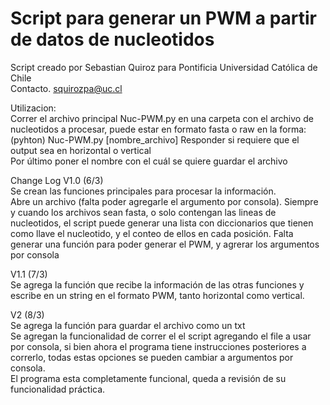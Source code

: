 # Script para generar un PWM a partir de datos de nucleotidos  

Script creado por Sebastian Quiroz para Pontificia Universidad Católica de Chile  
Contacto. <squirozpa@uc.cl>

Utilizacion:  
Correr el archivo principal Nuc-PWM.py en una carpeta con el archivo de nucleotidos a procesar, puede estar en formato fasta o raw en la forma: (pyhton) Nuc-PWM.py [nombre_archivo]
Responder si requiere que el output sea en horizontal o vertical  
Por último poner el nombre con el cuál se quiere guardar el archivo

Change Log
V1.0 (6/3)  
Se crean las funciones principales para procesar la información.  
Abre un archivo (falta poder agregarle el argumento por consola). Siempre y cuando los archivos sean fasta, o solo contengan las lineas de nucleotidos, el script puede generar una lista con diccionarios que tienen como llave el nucleotido, y el conteo de ellos en cada posición.
Falta generar una función para poder generar el PWM, y agrerar los argumentos por consola

V1.1 (7/3)  
Se agrega la función que recibe la información de las otras funciones y escribe en un string en el formato PWM, tanto horizontal como vertical.

V2 (8/3)  
Se agrega la función para guardar el archivo como un txt  
Se agregan la funcionalidad de correr el el script agregando el file a usar por consola, si bien ahora el programa tiene instrucciones posteriores a correrlo, todas estas opciones se pueden cambiar a argumentos por consola.  
El programa esta completamente funcional, queda a revisión de su funcionalidad práctica.
